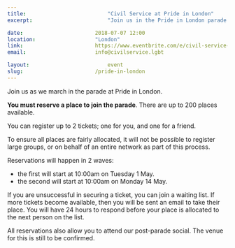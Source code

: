```yaml
---
title:  						"Civil Service at Pride in London"
excerpt:	  					"Join us in the Pride in London parade."

date:	 					2018-07-07 12:00
location: 					"London"
link: 						https://www.eventbrite.com/e/civil-service-at-pride-in-london-registration-44344963981?aff=cslgbtwebsite
email: 						info@civilservice.lgbt

layout: 						event
slug:						/pride-in-london
---
```


Join us as we march in the parade at Pride in London.

**You must reserve a place to join the parade**. There are up to 200 places available.

You can register up to 2 tickets; one for you, and one for a friend. 

To ensure all places are fairly allocated, it will not be possible to register large groups, or on behalf of an entire network as part of this process.

Reservations will happen in 2 waves:

- the first will start at 10:00am on Tuesday 1 May.
- the second will start at 10:00am on Monday 14 May.

If you are unsuccessful in securing a ticket, you can join a waiting list. If more tickets become available, then you will be sent an email to take their place. You will have 24 hours to respond before your place is allocated to the next person on the list.

All reservations also allow you to attend our post-parade social. The venue for this is still to be confirmed. 
